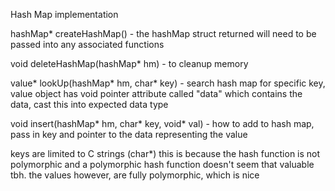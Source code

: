 Hash Map implementation

hashMap* createHashMap() - the hashMap struct returned will need to be passed into any associated functions

void deleteHashMap(hashMap* hm) - to cleanup memory

value* lookUp(hashMap* hm, char* key) - search hash map for specific key, value object has void pointer attribute called "data" which contains the data, cast this into expected data type

void insert(hashMap* hm, char* key, void* val) - how to add to hash map, pass in key and pointer to the data representing the value


keys are limited to C strings (char*) this is because the hash function is not polymorphic and a polymorphic hash function doesn't seem that valuable tbh.
the values however, are fully polymorphic, which is nice
